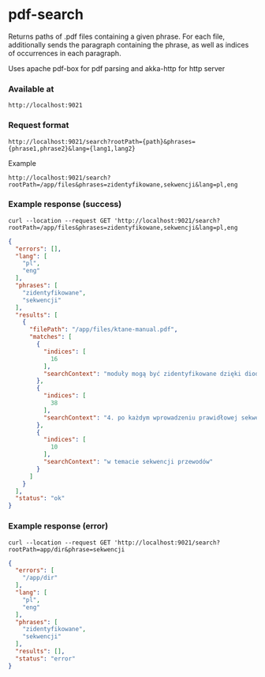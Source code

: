 # pdf-search

Returns paths of .pdf files containing a given phrase.
For each file, additionally sends the paragraph containing the phrase,
as well as indices of occurrences in each paragraph.

Uses apache pdf-box for pdf parsing and akka-http for http server

### Available at

`http://localhost:9021`

### Request format

`http://localhost:9021/search?rootPath={path}&phrases={phrase1,phrase2}&lang={lang1,lang2}`

Example

`http://localhost:9021/search?rootPath=/app/files&phrases=zidentyfikowane,sekwencji&lang=pl,eng`

### Example response (success)

`curl --location --request GET 'http://localhost:9021/search?rootPath=/app/files&phrases=zidentyfikowane,sekwencji&lang=pl,eng`

```json
{
  "errors": [],
  "lang": [
    "pl",
    "eng"
  ],
  "phrases": [
    "zidentyfikowane",
    "sekwencji"
  ],
  "results": [
    {
      "filePath": "/app/files/ktane-manual.pdf",
      "matches": [
        {
          "indices": [
            16
          ],
          "searchContext": "moduły mogą być zidentyfikowane dzięki diodzie led w prawym"
        },
        {
          "indices": [
            38
          ],
          "searchContext": "4. po każdym wprowadzeniu prawidłowej sekwencji będzie się ona wydłużać, aż do"
        },
        {
          "indices": [
            10
          ],
          "searchContext": "w temacie sekwencji przewodów"
        }
      ]
    }
  ],
  "status": "ok"
}
```

### Example response (error)

`curl --location --request GET 'http://localhost:9021/search?rootPath=app/dir&phrase=sekwencji`

```json
{
  "errors": [
    "/app/dir"
  ],
  "lang": [
    "pl",
    "eng"
  ],
  "phrases": [
    "zidentyfikowane",
    "sekwencji"
  ],
  "results": [],
  "status": "error"
}
```
